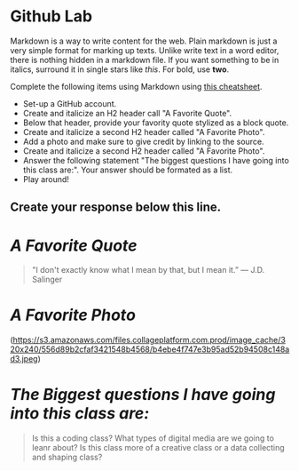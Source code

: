 
# Github Lab

Markdown is a way to write content for the web. 
Plain markdown is just a very simple format for marking up
texts. Unlike write text in a word editor, there is nothing
hidden in a markdown file. If you want something to be in
italics, surround it in single stars like *this*. For bold,
use **two**.

Complete the following items using Markdown using [this cheatsheet](https://github.com/adam-p/markdown-here/wiki/Markdown-Cheatsheet).

- Set-up a GitHub account. 
- Create and italicize an H2 header call "A Favorite Quote". 
- Below that header, provide your favority quote stylized as a block quote. 
- Create and italicize a second H2 header called "A Favorite Photo". 
- Add a photo and make sure to give credit by linking to the source.   
- Create and italicize a second H2 header called "A Favorite Photo". 
- Answer the following statement "The biggest questions I have going into this class are:". Your answer should be formated as a list. 
- Play around!

 
 Create your response below this line. 
 ------------------

# *A Favorite Quote*

> "I don't exactly know what I mean by that, but I mean it.” ― J.D. Salinger

# *A Favorite Photo*

 (https://s3.amazonaws.com/files.collageplatform.com.prod/image_cache/320x240/556d89b2cfaf3421548b4568/b4ebe4f747e3b95ad52b94508c148ad3.jpeg)

# *The Biggest questions I have going into this class are:*

> Is this a coding class?
> What types of digital media are we going to leanr about?
> Is this class more of a creative class or a data collecting and shaping class?
